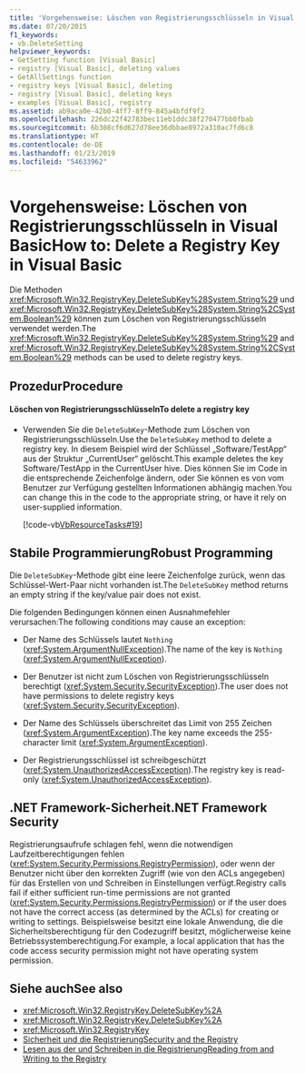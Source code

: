 ```yaml
---
title: 'Vorgehensweise: Löschen von Registrierungsschlüsseln in Visual Basic'
ms.date: 07/20/2015
f1_keywords:
- vb.DeleteSetting
helpviewer_keywords:
- GetSetting function [Visual Basic]
- registry [Visual Basic], deleting values
- GetAllSettings function
- registry keys [Visual Basic], deleting
- registry [Visual Basic], deleting keys
- examples [Visual Basic], registry
ms.assetid: ab9aca0e-42b0-4ff7-8ff9-845a4bfdf9f2
ms.openlocfilehash: 226dc22f42783bec11eb1ddc38f270477bb0fbab
ms.sourcegitcommit: 6b308cf6d627d78ee36dbbae8972a310ac7fd6c8
ms.translationtype: HT
ms.contentlocale: de-DE
ms.lasthandoff: 01/23/2019
ms.locfileid: "54633962"
---
```

# <a name="how-to-delete-a-registry-key-in-visual-basic"></a><span data-ttu-id="baa4b-102">Vorgehensweise: Löschen von Registrierungsschlüsseln in Visual Basic</span><span class="sxs-lookup"><span data-stu-id="baa4b-102">How to: Delete a Registry Key in Visual Basic</span></span>
<span data-ttu-id="baa4b-103">Die Methoden <xref:Microsoft.Win32.RegistryKey.DeleteSubKey%28System.String%29> und <xref:Microsoft.Win32.RegistryKey.DeleteSubKey%28System.String%2CSystem.Boolean%29> können zum Löschen von Registrierungsschlüsseln verwendet werden.</span><span class="sxs-lookup"><span data-stu-id="baa4b-103">The <xref:Microsoft.Win32.RegistryKey.DeleteSubKey%28System.String%29> and <xref:Microsoft.Win32.RegistryKey.DeleteSubKey%28System.String%2CSystem.Boolean%29> methods can be used to delete registry keys.</span></span>  
  
## <a name="procedure"></a><span data-ttu-id="baa4b-104">Prozedur</span><span class="sxs-lookup"><span data-stu-id="baa4b-104">Procedure</span></span>  
  
#### <a name="to-delete-a-registry-key"></a><span data-ttu-id="baa4b-105">Löschen von Registrierungsschlüsseln</span><span class="sxs-lookup"><span data-stu-id="baa4b-105">To delete a registry key</span></span>  
  
-   <span data-ttu-id="baa4b-106">Verwenden Sie die `DeleteSubKey`-Methode zum Löschen von Registrierungsschlüsseln.</span><span class="sxs-lookup"><span data-stu-id="baa4b-106">Use the `DeleteSubKey` method to delete a registry key.</span></span> <span data-ttu-id="baa4b-107">In diesem Beispiel wird der Schlüssel „Software/TestApp“ aus der Struktur „CurrentUser“ gelöscht.</span><span class="sxs-lookup"><span data-stu-id="baa4b-107">This example deletes the key Software/TestApp in the CurrentUser hive.</span></span> <span data-ttu-id="baa4b-108">Dies können Sie im Code in die entsprechende Zeichenfolge ändern, oder Sie können es von vom Benutzer zur Verfügung gestellten Informationen abhängig machen.</span><span class="sxs-lookup"><span data-stu-id="baa4b-108">You can change this in the code to the appropriate string, or have it rely on user-supplied information.</span></span>  
  
     [!code-vb[VbResourceTasks#19](../../../../visual-basic/developing-apps/programming/computer-resources/codesnippet/VisualBasic/how-to-delete-a-registry-key_1.vb)]  
  
## <a name="robust-programming"></a><span data-ttu-id="baa4b-109">Stabile Programmierung</span><span class="sxs-lookup"><span data-stu-id="baa4b-109">Robust Programming</span></span>  
 <span data-ttu-id="baa4b-110">Die `DeleteSubKey`-Methode gibt eine leere Zeichenfolge zurück, wenn das Schlüssel-Wert-Paar nicht vorhanden ist.</span><span class="sxs-lookup"><span data-stu-id="baa4b-110">The `DeleteSubKey` method returns an empty string if the key/value pair does not exist.</span></span>  
  
 <span data-ttu-id="baa4b-111">Die folgenden Bedingungen können einen Ausnahmefehler verursachen:</span><span class="sxs-lookup"><span data-stu-id="baa4b-111">The following conditions may cause an exception:</span></span>  
  
-   <span data-ttu-id="baa4b-112">Der Name des Schlüssels lautet `Nothing` (<xref:System.ArgumentNullException>).</span><span class="sxs-lookup"><span data-stu-id="baa4b-112">The name of the key is `Nothing` (<xref:System.ArgumentNullException>).</span></span>  
  
-   <span data-ttu-id="baa4b-113">Der Benutzer ist nicht zum Löschen von Registrierungsschlüsseln berechtigt (<xref:System.Security.SecurityException>).</span><span class="sxs-lookup"><span data-stu-id="baa4b-113">The user does not have permissions to delete registry keys (<xref:System.Security.SecurityException>).</span></span>  
  
-   <span data-ttu-id="baa4b-114">Der Name des Schlüssels überschreitet das Limit von 255 Zeichen (<xref:System.ArgumentException>).</span><span class="sxs-lookup"><span data-stu-id="baa4b-114">The key name exceeds the 255-character limit (<xref:System.ArgumentException>).</span></span>  
  
-   <span data-ttu-id="baa4b-115">Der Registrierungsschlüssel ist schreibgeschützt (<xref:System.UnauthorizedAccessException>).</span><span class="sxs-lookup"><span data-stu-id="baa4b-115">The registry key is read-only (<xref:System.UnauthorizedAccessException>).</span></span>  
  
## <a name="net-framework-security"></a><span data-ttu-id="baa4b-116">.NET Framework-Sicherheit</span><span class="sxs-lookup"><span data-stu-id="baa4b-116">.NET Framework Security</span></span>  
 <span data-ttu-id="baa4b-117">Registrierungsaufrufe schlagen fehl, wenn die notwendigen Laufzeitberechtigungen fehlen (<xref:System.Security.Permissions.RegistryPermission>), oder wenn der Benutzer nicht über den korrekten Zugriff (wie von den ACLs angegeben) für das Erstellen von und Schreiben in Einstellungen verfügt.</span><span class="sxs-lookup"><span data-stu-id="baa4b-117">Registry calls fail if either sufficient run-time permissions are not granted (<xref:System.Security.Permissions.RegistryPermission>) or if the user does not have the correct access (as determined by the ACLs) for creating or writing to settings.</span></span> <span data-ttu-id="baa4b-118">Beispielsweise besitzt eine lokale Anwendung, die die Sicherheitsberechtigung für den Codezugriff besitzt, möglicherweise keine Betriebssystemberechtigung.</span><span class="sxs-lookup"><span data-stu-id="baa4b-118">For example, a local application that has the code access security permission might not have operating system permission.</span></span>  
  
## <a name="see-also"></a><span data-ttu-id="baa4b-119">Siehe auch</span><span class="sxs-lookup"><span data-stu-id="baa4b-119">See also</span></span>
- <xref:Microsoft.Win32.RegistryKey.DeleteSubKey%2A>
- <xref:Microsoft.Win32.RegistryKey.DeleteSubKey%2A>
- <xref:Microsoft.Win32.RegistryKey>
- [<span data-ttu-id="baa4b-120">Sicherheit und die Registrierung</span><span class="sxs-lookup"><span data-stu-id="baa4b-120">Security and the Registry</span></span>](../../../../visual-basic/developing-apps/programming/computer-resources/security-and-the-registry.md)
- [<span data-ttu-id="baa4b-121">Lesen aus der und Schreiben in die Registrierung</span><span class="sxs-lookup"><span data-stu-id="baa4b-121">Reading from and Writing to the Registry</span></span>](../../../../visual-basic/developing-apps/programming/computer-resources/reading-from-and-writing-to-the-registry.md)
